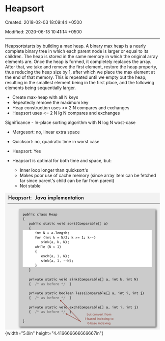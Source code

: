 # Heapsort

Created: 2018-02-03 18:09:44 +0500

Modified: 2020-06-18 10:41:14 +0500

---

Heapsortstarts by building a max heap. A binary max heap is a nearly complete binary tree in which each parent node is larger or equal to its children. The heap is stored in the same memory in which the original array elements are. Once the heap is formed, it completely replaces the array. After that, we take and remove the first element, restore the heap property, thus reducing the heap size by 1, after which we place the max element at the end of that memory. This is repeated until we empty out the heap, resulting in the smallest element being in the first place, and the following elements being sequentially larger.


-   Create max-heap with all N keys
-   Repeatedly remove the maximum key
-   Heap construction uses <= 2 N compares and exchanges
-   Heapsort uses <= 2 N lg N compares and exchanges



Significance - In-place sorting algorithm with N log N wost-case
-   Mergesort: no, linear extra space
-   Quicksort: no, quadratic time in worst case
-   Heapsort: Yes


-   Heapsort is optimal for both time and space, but:
    -   Inner loop longer than quicksort's
    -   Makes poor use of cache memory (since array item can be fetched far since parent's child can be far from parent)
    -   Not stable



![Heapsort: Java implementation public class Heap public static void a) int N = a. length; for (int k sink(a, while (N > exch(a, sink(a, = N/2; k 1; 1) 1, private static void si a, / * as before * / private static bool ean / * as before * / private static voi a , / * as before * / int k, int N) a, int i, int j) int i, int j) but convert from I -based indexing to O-base indexing ](media/Heapsort-image1.png){width="5.0in" height="4.416666666666667in"}

